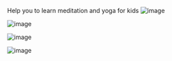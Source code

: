 Help you to learn meditation and yoga for kids
![image](https://github.com/user-attachments/assets/dfdd20af-269c-43a8-9507-cec0e6a4dae3)

![image](https://github.com/user-attachments/assets/dbeae7c2-7947-41a6-b670-e5495e90d234)

![image](https://github.com/user-attachments/assets/5dd8796c-4b43-45e8-bea1-314213646d75)

![image](https://github.com/user-attachments/assets/9d15e310-6cd4-4f3e-ac6c-ffc957ccbd14)



